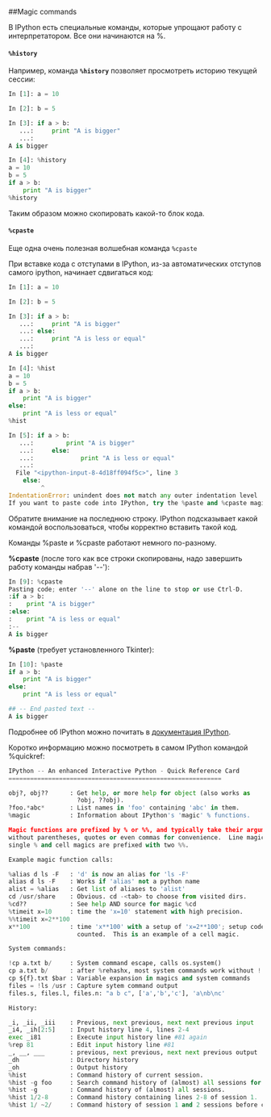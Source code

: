 ##Magic commands

В IPython есть специальные команды, которые упрощают работу с интерпретатором.
Все они начинаются на %.

#### ```%history```

Например, команда __```%history```__ позволяет просмотреть историю текущей сессии:
```python
In [1]: a = 10

In [2]: b = 5

In [3]: if a > b:
   ...:     print "A is bigger"
   ...:
A is bigger

In [4]: %history
a = 10
b = 5
if a > b:
    print "A is bigger"
%history
```

Таким образом можно скопировать какой-то блок кода.

#### ```%cpaste```

Еще одна очень полезная волшебная команда ```%cpaste```

При вставке кода с отступами в IPython, из-за автоматических отступов самого ipython, начинает сдвигаться код:
```python
In [1]: a = 10

In [2]: b = 5

In [3]: if a > b:
   ...:     print "A is bigger"
   ...: else:
   ...:     print "A is less or equal"
   ...:
A is bigger

In [4]: %hist
a = 10
b = 5
if a > b:
    print "A is bigger"
else:
    print "A is less or equal"
%hist

In [5]: if a > b:
   ...:         print "A is bigger"
   ...:     else:
   ...:             print "A is less or equal"
   ...:
  File "<ipython-input-8-4d18ff094f5c>", line 3
    else:
         ^
IndentationError: unindent does not match any outer indentation level
If you want to paste code into IPython, try the %paste and %cpaste magic functions.
```

Обратите внимание на последнюю строку. IPython подсказывает какой командой воспользоваться, чтобы корректно вставить такой код.


Команды %paste и %cpaste работают немного по-разному.

__%cpaste__ (после того как все строки скопированы, надо завершить работу команды набрав '--'):
```python
In [9]: %cpaste
Pasting code; enter '--' alone on the line to stop or use Ctrl-D.
:if a > b:
:    print "A is bigger"
:else:
:    print "A is less or equal"
:--
A is bigger
```

__%paste__ (требует установленного Tkinter):
```python
In [10]: %paste
if a > b:
    print "A is bigger"
else:
    print "A is less or equal"

## -- End pasted text --
A is bigger
```

Подробнее об IPython можно почитать в [документация IPython](http://ipython.readthedocs.io/en/stable/index.html).

Коротко информацию можно посмотреть в самом IPython командой %quickref:
```python
IPython -- An enhanced Interactive Python - Quick Reference Card
===========================================================

obj?, obj??      : Get help, or more help for object (also works as
                   ?obj, ??obj).
?foo.*abc*       : List names in 'foo' containing 'abc' in them.
%magic           : Information about IPython's 'magic' % functions.

Magic functions are prefixed by % or %%, and typically take their arguments
without parentheses, quotes or even commas for convenience.  Line magics take a
single % and cell magics are prefixed with two %%.

Example magic function calls:

%alias d ls -F   : 'd' is now an alias for 'ls -F'
alias d ls -F    : Works if 'alias' not a python name
alist = %alias   : Get list of aliases to 'alist'
cd /usr/share    : Obvious. cd -<tab> to choose from visited dirs.
%cd??            : See help AND source for magic %cd
%timeit x=10     : time the 'x=10' statement with high precision.
%%timeit x=2**100
x**100           : time 'x**100' with a setup of 'x=2**100'; setup code is not
                   counted.  This is an example of a cell magic.

System commands:

!cp a.txt b/     : System command escape, calls os.system()
cp a.txt b/      : after %rehashx, most system commands work without !
cp ${f}.txt $bar : Variable expansion in magics and system commands
files = !ls /usr : Capture sytem command output
files.s, files.l, files.n: "a b c", ['a','b','c'], 'a\nb\nc'

History:

_i, _ii, _iii    : Previous, next previous, next next previous input
_i4, _ih[2:5]    : Input history line 4, lines 2-4
exec _i81        : Execute input history line #81 again
%rep 81          : Edit input history line #81
_, __, ___       : previous, next previous, next next previous output
_dh              : Directory history
_oh              : Output history
%hist            : Command history of current session.
%hist -g foo     : Search command history of (almost) all sessions for 'foo'.
%hist -g         : Command history of (almost) all sessions.
%hist 1/2-8      : Command history containing lines 2-8 of session 1.
%hist 1/ ~2/     : Command history of session 1 and 2 sessions before current.
```
